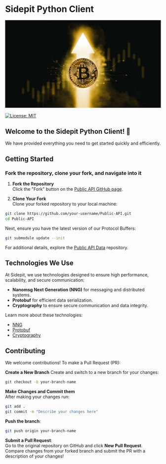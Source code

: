 # Sidepit Python Client

![Bitcoin Image](images/bitcoin.jpg)

[![License: MIT](https://img.shields.io/badge/License-MIT-yellow.svg)](https://opensource.org/licenses/MIT)

## Welcome to the Sidepit Python Client! 🚀  

We have provided everything you need to get started quickly and efficiently.

## Getting Started

### Fork the repository, clone your fork, and navigate into it

1. **Fork the Repository**  
Click the "Fork" button on the [Public API GitHub page](https://github.com/sidepit/Public-API).

2. **Clone Your Fork**  
Clone your forked repository to your local machine:
```sh
git clone https://github.com/your-username/Public-API.git
cd Public-API
```

Next, ensure you have the latest version of our Protocol Buffers:

```sh
git submodule update --init
```

For additional details, explore the [Public API Data](https://github.com/sidepit/Public-API-Data/blob/main/README.md) repository.

## Technologies We Use  

At Sidepit, we use technologies designed to ensure high performance, scalability, and secure communication:

- **Nanomsg Next Generation (NNG)** for messaging and distributed systems.  
- **Protobuf** for efficient data serialization.  
- **Cryptography** to ensure secure communication and data integrity.

Learn more about these technologies: 

- [NNG](education/nng/README.md)
- [Protobuf](education/protobuf/README.md)
- [Cryptography](education/cryptography/README.md)

## Contributing

We welcome contributions! To make a Pull Request (PR):

**Create a New Branch**
Create and switch to a new branch for your changes:

```sh
git checkout -b your-branch-name
```

**Make Changes and Commit them**  
After making your changes run:

```sh
git add .
git commit -m "Describe your changes here"
```  

**Push the branch**:  
```sh
git push origin your-branch-name
```  
**Submit a Pull Request**:  
Go to the original repository on GitHub and click **New Pull Request**. Compare changes from your forked branch and submit the PR with a description of your changes!